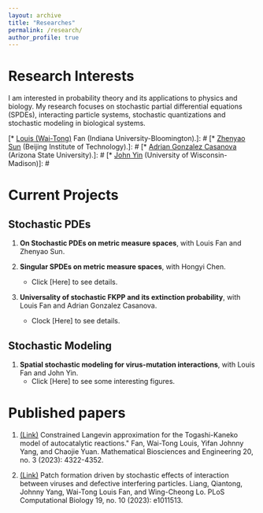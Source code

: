 ```yaml
---
layout: archive
title: "Researches"
permalink: /research/
author_profile: true
---
```


# Research Interests
I am interested in probability theory and its applications to physics and biology. My research focuses on stochastic partial differential equations (SPDEs), interacting particle systems, stochastic quantizations and stochastic modeling in biological systems.


[# Collaborators]: #
[* [Louis (Wai-Tong)](https://sites.google.com/site/louisfanmath/home) Fan (Indiana University-Bloomington).]: #
[* [Zhenyao Sun](https://zhenyao-sun.github.io/) (Beijing Institute of Technology).]: #
[* [Adrian Gonzalez Casanova](https://search.asu.edu/profile/5115356) (Arizona State University).]: #
[* [John Yin](https://yinlab.discovery.wisc.edu/john-yin/) (University of Wisconsin-Madison)]: #

# Current Projects

## Stochastic PDEs

1. **On Stochastic PDEs on metric measure spaces**, with Louis Fan and Zhenyao Sun.

2. **Singular SPDEs on metric measure spaces**, with Hongyi Chen.
    * Click [Here] to see details.


3. **Universality of stochastic FKPP and its extinction probability**, with Louis Fan and Adrian Gonzalez Casanova.
    * Clock [Here] to see details.



## Stochastic Modeling

1. **Spatial stochastic modeling for virus-mutation interactions**, with Louis Fan and John Yin.
    * Click [Here] to see some interesting figures.


# Published papers

1. [(Link)](https://www.aimspress.com/article/doi/10.3934/mbe.2023201) Constrained Langevin approximation for the Togashi-Kaneko model of autocatalytic reactions." Fan, Wai-Tong Louis, Yifan Johnny Yang, and Chaojie Yuan. Mathematical Biosciences and Engineering 20, no. 3 (2023): 4322-4352.

2. [(Link)](https://journals.plos.org/ploscompbiol/article?id=10.1371/journal.pcbi.1011513) Patch formation driven by stochastic effects of interaction between viruses and defective interfering particles. Liang, Qiantong, Johnny Yang, Wai-Tong Louis Fan, and Wing-Cheong Lo. PLoS Computational Biology 19, no. 10 (2023): e1011513.